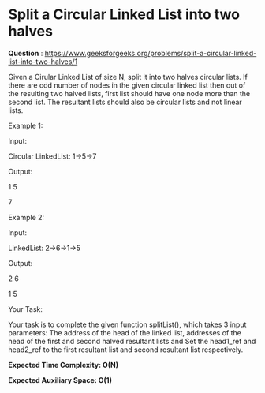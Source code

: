 # Split a Circular Linked List into two halves

**Question** : https://www.geeksforgeeks.org/problems/split-a-circular-linked-list-into-two-halves/1

Given a Cirular Linked List of size N, split it into two halves circular lists. If there are odd number of nodes in the given circular linked list then out of the resulting two halved lists, first list should have one node more than the second list. The resultant lists should also be circular lists and not linear lists.

Example 1:

Input:

Circular LinkedList: 1->5->7

Output:

1 5

7

Example 2:

Input:

LinkedList: 2->6->1->5

Output:

2 6

1 5

Your Task:

Your task is to complete the given function splitList(), which takes 3 input parameters: The address of the head of the linked list, addresses of the head of the first and second halved resultant lists and Set the head1_ref and head2_ref to the first resultant list and second resultant list respectively.

**Expected Time Complexity: O(N)**

**Expected Auxiliary Space: O(1)**
